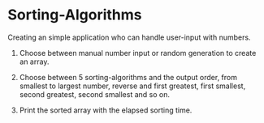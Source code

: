 # Sorting-Algorithms

Creating an simple application who can handle user-input with numbers.

1. Choose between manual number input or random generation to create an array.

2. Choose between 5 sorting-algorithms and the output order, from smallest to largest
number, reverse and first greatest, first smallest, second greatest, second smallest and so on.

3. Print the sorted array with the elapsed sorting time.
